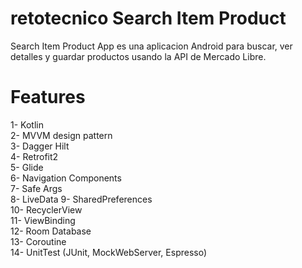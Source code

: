 # retotecnico Search Item Product
Search Item Product App es una aplicacion Android
para buscar, ver detalles y guardar productos
usando la API de Mercado Libre.

# Features

1- Kotlin  	
2- MVVM design pattern 	
3- Dagger Hilt 	
4- Retrofit2  	
5- Glide  	
6- Navigation Components  	
7- Safe Args	
8- LiveData	
9- SharedPreferences	
10- RecyclerView  	
11- ViewBinding  	
12- Room Database  	
13- Coroutine	
14- UnitTest (JUnit, MockWebServer, Espresso)	